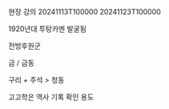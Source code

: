 현장 강의
20241113T100000 20241123T100000

1920년대 투탕카멘 발굴됨

전방후원군

금 / 금동

구리 + 주석 > 청동

고고학은 역사 기록 확인 용도
